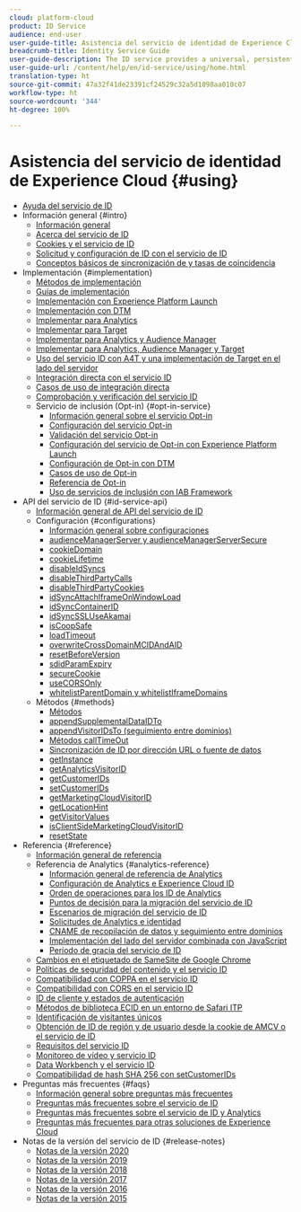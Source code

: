 ```yaml
---
cloud: platform-cloud
product: ID Service
audience: end-user
user-guide-title: Asistencia del servicio de identidad de Experience Cloud
breadcrumb-title: Identity Service Guide
user-guide-description: The ID service provides a universal, persistent ID that identifies your visitors across all the solutions in the Experience Cloud. It can replace ID generation code for services such as Analytics, Audience Manager, Target, and other Experience Cloud solutions or features.
user-guide-url: /content/help/en/id-service/using/home.html
translation-type: ht
source-git-commit: 47a32f41de23391cf24529c32a5d1098aa010c07
workflow-type: ht
source-wordcount: '344'
ht-degree: 100%

---
```



# Asistencia del servicio de identidad de Experience Cloud {#using}

+ [Ayuda del servicio de ID](home.md)
+ Información general {#intro}
   + [Información general](introduction/overview.md)
   + [Acerca del servicio de ID](introduction/about-id-service.md)
   + [Cookies y el servicio de ID](introduction/cookies.md)
   + [Solicitud y configuración de ID con el servicio de ID](introduction/id-request.md)
   + [Conceptos básicos de sincronización de y tasas de coincidencia](introduction/match-rates.md)
+ Implementación {#implementation}
   + [Métodos de implementación](implementation-guides/implementation-methods.md)
   + [Guías de implementación](implementation-guides/implementation-guides.md)
   + [Implementación con Experience Platform Launch](implementation-guides/ecid-implement-with-launch.md)
   + [Implementación con DTM](implementation-guides/standard.md)
   + [Implementar para Analytics](implementation-guides/setup-analytics.md)
   + [Implementar para Target](implementation-guides/setup-target.md)
   + [Implementar para Analytics y Audience Manager](implementation-guides/setup-aam-analytics.md)
   + [Implementar para Analytics, Audience Manager y Target](implementation-guides/setup-aam-analytics-target.md)
   + [Uso del servicio ID con A4T y una implementación de Target en el lado del servidor](implementation-guides/ecid-a4t-target.md)
   + [Integración directa con el servicio ID](implementation-guides/direct-integration.md)
   + [Casos de uso de integración directa](implementation-guides/direct-integration-examples.md)
   + [Comprobación y verificación del servicio ID](implementation-guides/test-verify.md)
   + Servicio de inclusión (Opt-in) {#opt-in-service}
      + [Información general sobre el servicio Opt-in](implementation-guides/opt-in-service/optin-overview.md)
      + [Configuración del servicio Opt-in](implementation-guides/opt-in-service/getting-started.md)
      + [Validación del servicio Opt-in](implementation-guides/opt-in-service/testing-optin-and-iab-plugin.md)
      + [Configuración del servicio de Opt-in con Experience Platform Launch](implementation-guides/opt-in-service/launch.md)
      + [Configuración de Opt-in con DTM](implementation-guides/opt-in-service/optin-dtm.md)
      + [Casos de uso de Opt-in](implementation-guides/opt-in-service/use-cases.md)
      + [Referencia de Opt-in](implementation-guides/opt-in-service/api.md)
      + [Uso de servicios de inclusión con IAB Framework](implementation-guides/opt-in-service/iab.md)
+ API del servicio de ID {#id-service-api}
   + [Información general de API del servicio de ID](library/library.md)
   + Configuración {#configurations}
      + [Información general sobre configuraciones](library/function-vars/function-vars.md)
      + [audienceManagerServer y audienceManagerServerSecure](library/function-vars/subdomain-config.md)
      + [cookieDomain](library/function-vars/cookiedomain.md)
      + [cookieLifetime](library/function-vars/cookielifetime.md)
      + [disableIdSyncs](library/function-vars/disableidsync.md)
      + [disableThirdPartyCalls](library/function-vars/disablethirdpartycalls.md)
      + [disableThirdPartyCookies](library/function-vars/disable-cookies.md)
      + [idSyncAttachIframeOnWindowLoad](library/function-vars/idsyncattachiframeonwindowload.md)
      + [idSyncContainerID](library/function-vars/idsyncontainerid.md)
      + [idSyncSSLUseAkamai](library/function-vars/idsyncssluseakamai.md)
      + [isCoopSafe](library/function-vars/coopsafe.md)
      + [loadTimeout](library/function-vars/loadtimeout.md)
      + [overwriteCrossDomainMCIDAndAID](library/function-vars/overwrite-visitor-id.md)
      + [resetBeforeVersion](library/function-vars/resetbeforeversion.md)
      + [sdidParamExpiry](library/function-vars/sdidparamexpiry.md)
      + [secureCookie](library/function-vars/securecookie.md)
      + [useCORSOnly](library/function-vars/use-cors-only.md)
      + [whitelistParentDomain y whitelistIframeDomains](library/function-vars/whitelistdomain.md)
   + Métodos {#methods}
      + [Métodos](library/get-set/get-set.md)
      + [appendSupplementalDataIDTo](library/get-set/appendsupplementaldataidto.md)
      + [appendVisitorIDsTo (seguimiento entre dominios)](library/get-set/appendvisitorid.md)
      + [Métodos callTimeOut](library/get-set/timeout-functions.md)
      + [Sincronización de ID por dirección URL o fuente de datos](library/get-set/idsync.md)
      + [getInstance](library/get-set/getinstance.md)
      + [getAnalyticsVisitorID](library/get-set/getanalyticsvisitorid.md)
      + [getCustomerIDs](library/get-set/getcustomerids.md)
      + [setCustomerIDs](library/get-set/setcustomerids.md)
      + [getMarketingCloudVisitorID](library/get-set/getmcvid.md)
      + [getLocationHint](library/get-set/getlocationhint.md)
      + [getVisitorValues](library/get-set/getvisitorvalues.md)
      + [isClientSideMarketingCloudVisitorID](library/get-set/client-side-id.md)
      + [resetState](library/get-set/resetstate.md)
+ Referencia {#reference}
   + [Información general de referencia](reference/reference.md)
   + Referencia de Analytics {#analytics-reference}
      + [Información general de referencia de Analytics](reference/analytics-reference/analytics-reference.md)
      + [Configuración de Analytics e Experience Cloud ID](reference/analytics-reference/analytics-ids.md)
      + [Orden de operaciones para los ID de Analytics](reference/analytics-reference/analytics-order-of-operations.md)
      + [Puntos de decisión para la migración del servicio de ID](reference/analytics-reference/migration-decisions.md)
      + [Escenarios de migración del servicio de ID](reference/analytics-reference/migration-scenarios.md)
      + [Solicitudes de Analytics e identidad](reference/analytics-reference/legacy-analytics.md)
      + [CNAME de recopilación de datos y seguimiento entre dominios](reference/analytics-reference/cname.md)
      + [Implementación del lado del servidor combinada con JavaScript](reference/analytics-reference/server-side.md)
      + [Período de gracia del servicio de ID](reference/analytics-reference/grace-period.md)
   + [Cambios en el etiquetado de SameSite de Google Chrome](reference/chrome-samesite-labelling.md)
   + [Políticas de seguridad del contenido y el servicio ID](reference/csp.md)
   + [Compatibilidad con COPPA en el servicio ID](reference/coppa.md)
   + [Compatibilidad con CORS en el servicio ID](reference/cors.md)
   + [ID de cliente y estados de autenticación](reference/authenticated-state.md)
   + [Métodos de biblioteca ECID en un entorno de Safari ITP](reference/ecid-library-methods.md)
   + [Identificación de visitantes únicos](reference/unique-vis-method.md)
   + [Obtención de ID de región y de usuario desde la cookie de AMCV o el servicio de ID](reference/regions.md)
   + [Requisitos del servicio ID](reference/requirements.md)
   + [Monitoreo de vídeo y servicio ID](reference/heartbeat.md)
   + [Data Workbench y el servicio ID](reference/dwb.md)
   + [Compatibilidad de hash SHA 256 con setCustomerIDs](reference/hashing-support.md)
+ Preguntas más frecuentes {#faqs}
   + [Información general sobre preguntas más frecuentes](faq-intro/faq-intro.md)
   + [Preguntas más frecuentes sobre el servicio de ID](faq-intro/faq.md)
   + [Preguntas más frecuentes sobre el servicio de ID y Analytics](faq-intro/analytics-faq.md)
   + [Preguntas más frecuentes para otras soluciones de Experience Cloud](faq-intro/other-faq.md)
+ Notas de la versión del servicio de ID {#release-notes}
   + [Notas de la versión 2020](release-notes/release-notes.md)
   + [Notas de la versión 2019](release-notes/notes-2019.md)
   + [Notas de la versión 2018](release-notes/notes-2018.md)
   + [Notas de la versión 2017](release-notes/notes-2017.md)
   + [Notas de la versión 2016](release-notes/notes-2016.md)
   + [Notas de la versión 2015](release-notes/notes-2015.md)
